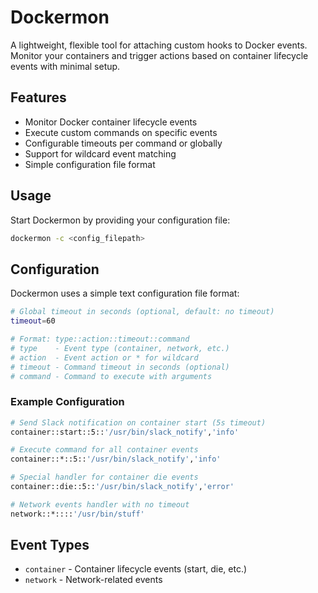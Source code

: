 # Dockermon

A lightweight, flexible tool for attaching custom hooks to Docker events. Monitor your containers and trigger actions based on container lifecycle events with minimal setup.

## Features

- Monitor Docker container lifecycle events
- Execute custom commands on specific events
- Configurable timeouts per command or globally
- Support for wildcard event matching
- Simple configuration file format

## Usage

Start Dockermon by providing your configuration file:

```bash
dockermon -c <config_filepath>
```

## Configuration

Dockermon uses a simple text configuration file format:

```bash
# Global timeout in seconds (optional, default: no timeout)
timeout=60

# Format: type::action::timeout::command
# type    - Event type (container, network, etc.)
# action  - Event action or * for wildcard
# timeout - Command timeout in seconds (optional)
# command - Command to execute with arguments
```

### Example Configuration

```bash
# Send Slack notification on container start (5s timeout)
container::start::5::'/usr/bin/slack_notify','info'

# Execute command for all container events
container::*::5::'/usr/bin/slack_notify','info'

# Special handler for container die events
container::die::5::'/usr/bin/slack_notify','error'

# Network events handler with no timeout
network::*::::'/usr/bin/stuff'
```

## Event Types

- `container` - Container lifecycle events (start, die, etc.)
- `network` - Network-related events
